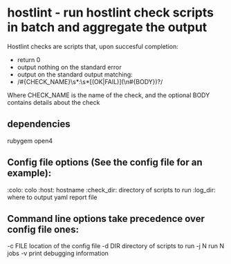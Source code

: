 # hostlint - run hostlint check scripts in batch and aggregate the output

Hostlint checks are scripts that, upon succesful completion:
* return 0
* output nothing on the standard error
* output on the standard output matching:
* /#{CHECK_NAME}\s*:\s*\[(OK|FAIL)\](\n#{BODY})?/

Where CHECK_NAME is the name of the check, and the optional BODY contains
details about the check

## dependencies
rubygem open4

## Config file options (See the config file for an example):

:colo: colo
:host: hostname
:check_dir: directory of scripts to run
:log_dir: where to output yaml report file

## Command line options take precedence over config file ones:

-c FILE location of the config file
-d DIR  directory of scripts to run
-j N    run N jobs
-v      print debugging information
